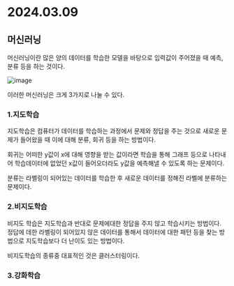 # 2024.03.09

## 머신러닝

머신러닝이란 많은 양의 데이터를 학습한 모델을 바탕으로 입력값이 주어졌을 때 예측, 분류 등을 하는 것이다.

![image](https://github.com/nkmin0/2024_RL/assets/162765658/42cf92ff-3e68-4c60-a12c-db33fc53d23b)


이러한 머신러닝은 크게 3가지로 나눌 수 있다.

### 1.지도학습

지도학습은 컴퓨터가 데이터를 학습하는 과정에서 문제와 정답을 주는 것으로 새로운 문제가 들어왔을 때 이에 대해 분류, 회귀 등을 하는 방법이다.

회귀는 어떠한 y값이 x에 대해 영향을 받는 값이라면 학습을 통해 그래프 등으로 나타내어 학습데이터에 없었던 x값이 들어오더라도 y값을 예측해낼 수 있도록 하는 문제이다.

분류는 라벨링이 되어있는 데이터를 학습한 후 새로운 데이터를 정해진 라벨에 분류하는 문제이다.

### 2.비지도학습

비지도 학습은 지도학습과 반대로 문제에대한 정답을 주지 않고 학습시키는 방법이다.
정답에 데한 라벨링이 되어있지 않은 데이터를 통해서 데이터에 대한 패턴 등을 찾는 방법으로 지도학습보다 더 난이도 있는 방법이다.



비지도학습의 종류중 대표적인 것은 클러스터링이다.

### 3.강화학습
